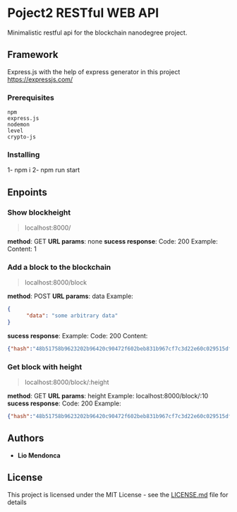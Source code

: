 # Poject2 RESTful WEB API

Minimalistic restful api for the blockchain nanodegree project.

## Framework

Express.js
with the help of express generator in this project
https://expressjs.com/

### Prerequisites

```
npm
express.js
nodemon
level
crypto-js
```
### Installing

1- npm i 
2- npm run start

## Enpoints

### Show blockheight
>localhost:8000/

**method**: GET
**URL params**: none
**sucess response**: 
Code: 200 
Example: 
Content: 1

### Add a block to the blockchain

>localhost:8000/block

**method**: POST
**URL params**: data
Example:
```json
{
      "data": "some arbitrary data"
}
```
**sucess response**: 
Example: 
Code: 200 
Content: 
```json
{"hash":"48b51758b9623202b96420c90472f602beb831b967cf7c3d22e60c029515df35","height":37,"body":"some arbitrary data","time":"1537009388","previousBlockHash":"3d0bbb88a323ef3e683ac1e228d227a52439cd6437f9b662182268021fcea99d"}
```
### Get block with height

> localhost:8000/block/:height

**method**: GET
**URL params**: height
Example:
localhost:8000/block/:10
**sucess response**: 
Code: 200 
Example: 
```json
{"hash":"48b51758b9623202b96420c90472f602beb831b967cf7c3d22e60c029515df35","height":10,"body":"some arbitrary data","time":"1537009388","previousBlockHash":"3d0bbb88a323ef3e683ac1e228d227a52439cd6437f9b662182268021fcea99d"}
```

## Authors

* **Lio Mendonca**

## License

This project is licensed under the MIT License - see the [LICENSE.md](LICENSE.md) file for details
